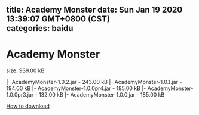 
title: Academy Monster
date: Sun Jan 19 2020 13:39:07 GMT+0800 (CST)    
categories: baidu
---

# Academy Monster
size: 939.00 kB
 
 
|- AcademyMonster-1.0.2.jar - 243.00 kB
|- AcademyMonster-1.0.1.jar - 194.00 kB
|- AcademyMonster-1.0.0pr4.jar - 185.00 kB
|- AcademyMonster-1.0.0pr3.jar - 132.00 kB
|- AcademyMonster-1.0.0.jar - 185.00 kB

[How to download](https://bpcam.bemobtrk.com/go/2ceec3aa-1ca2-46d6-b9ff-aaa5c184517c?jno=5330)